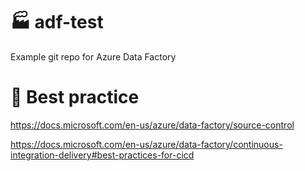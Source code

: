 # 🏭 adf-test
Example git repo for Azure Data Factory

# 🦺 Best practice

https://docs.microsoft.com/en-us/azure/data-factory/source-control

https://docs.microsoft.com/en-us/azure/data-factory/continuous-integration-delivery#best-practices-for-cicd
